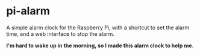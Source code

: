 # pi-alarm

A simple alarm clock for the Raspberry Pi, with a shortcut to set the alarm time, and a web interface to stop the alarm.

**I'm hard to wake up in the morning, so I made this alarm clock to help me.**
